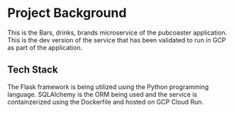 # Project Background
This is the Bars, drinks, brands microservice of the pubcoaster application. This is the dev version of the service that has been validated to run in GCP as part of the application.

## Tech Stack
The Flask framework is being utilized using the Python programming language. SQLAlchemy is the ORM being used and the service is containzerized using the Dockerfile and hosted on GCP Cloud Run.